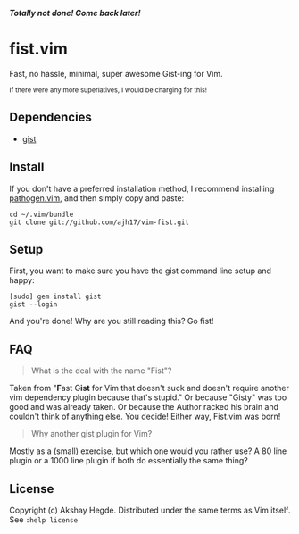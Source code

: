 ***Totally not done! Come back later!***


# fist.vim
Fast, no hassle, minimal, super awesome Gist-ing for Vim.

<sub>If there were any more superlatives, I would be charging for this!</sub>


## Dependencies

- [gist](https://github.com/defunkt/gist.git)


## Install

If you don't have a preferred installation method, I recommend
installing [pathogen.vim](https://github.com/tpope/vim-pathogen), and
then simply copy and paste:

    cd ~/.vim/bundle
    git clone git://github.com/ajh17/vim-fist.git


## Setup

First, you want to make sure you have the gist command line setup and happy:

    [sudo] gem install gist
    gist --login

And you're done! Why are you still reading this? Go fist!


## FAQ
> What is the deal with the name "Fist"?

Taken from "**F**ast G**ist** for Vim that doesn't suck and doesn't require
another vim dependency plugin because that's stupid." Or because "Gisty" was
too good and was already taken. Or because the Author
racked his brain and couldn't think of anything else. You decide! Either way,
Fist.vim was born!

> Why another gist plugin for Vim?

Mostly as a (small) exercise, but which one would you rather use? A 80 line plugin or
a 1000 line plugin if both do essentially the same thing?


## License

Copyright (c) Akshay Hegde. Distributed under the same terms as Vim itself. See
`:help license`
